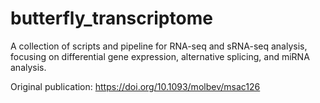 # butterfly_transcriptome

A collection of scripts and pipeline for RNA-seq and sRNA-seq analysis, focusing on differential gene expression, alternative splicing, and miRNA analysis.

Original publication: https://doi.org/10.1093/molbev/msac126
